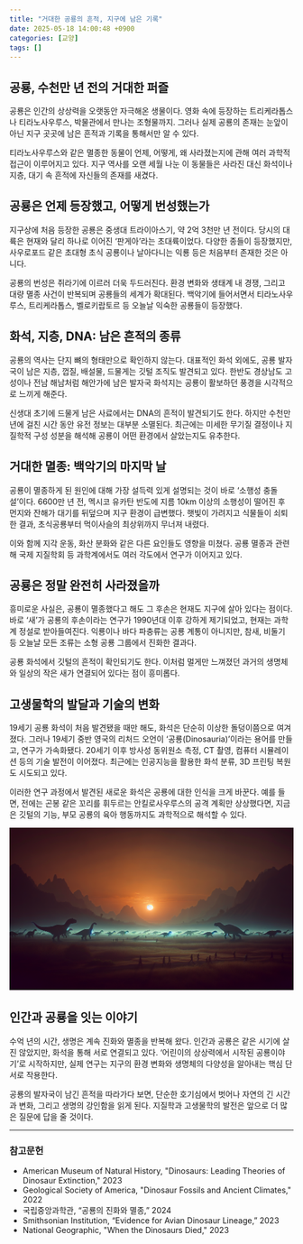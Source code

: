 ```yaml
---
title: "거대한 공룡의 흔적, 지구에 남은 기록"
date: 2025-05-18 14:00:48 +0900
categories: [교양]
tags: []
---
```


## 공룡, 수천만 년 전의 거대한 퍼즐

공룡은 인간의 상상력을 오랫동안 자극해온 생물이다. 영화 속에 등장하는 트리케라톱스나 티라노사우루스, 박물관에서 만나는 조형물까지. 그러나 실제 공룡의 존재는 눈앞이 아닌 지구 곳곳에 남은 흔적과 기록을 통해서만 알 수 있다.

티라노사우루스와 같은 멸종한 동물이 언제, 어떻게, 왜 사라졌는지에 관해 여러 과학적 접근이 이루어지고 있다. 지구 역사를 오랜 세월 나눈 이 동물들은 사라진 대신 화석이나 지층, 대기 속 흔적에 자신들의 존재를 새겼다.

## 공룡은 언제 등장했고, 어떻게 번성했는가

지구상에 처음 등장한 공룡은 중생대 트라이아스기, 약 2억 3천만 년 전이다. 당시의 대륙은 현재와 달리 하나로 이어진 ‘판게아’라는 초대륙이었다. 다양한 종들이 등장했지만, 사우로포드 같은 초대형 초식 공룡이나 날아다니는 익룡 등은 처음부터 존재한 것은 아니다.

공룡의 번성은 쥐라기에 이르러 더욱 두드러진다. 환경 변화와 생태계 내 경쟁, 그리고 대량 멸종 사건이 반복되며 공룡들의 세계가 확대된다. 백악기에 들어서면서 티라노사우루스, 트리케라톱스, 벨로키랍토르 등 오늘날 익숙한 공룡들이 등장했다.

## 화석, 지층, DNA: 남은 흔적의 종류

공룡의 역사는 단지 뼈의 형태만으로 확인하지 않는다. 대표적인 화석 외에도, 공룡 발자국이 남은 지층, 껍질, 배설물, 드물게는 깃털 조직도 발견되고 있다. 한반도 경상남도 고성이나 전남 해남처럼 해안가에 남은 발자국 화석지는 공룡이 활보하던 풍경을 시각적으로 느끼게 해준다.

신생대 초기에 드물게 남은 사료에서는 DNA의 흔적이 발견되기도 한다. 하지만 수천만 년에 걸친 시간 동안 유전 정보는 대부분 소멸된다. 최근에는 미세한 무기질 결정이나 지질학적 구성 성분을 해석해 공룡이 어떤 환경에서 살았는지도 유추한다.

## 거대한 멸종: 백악기의 마지막 날

공룡이 멸종하게 된 원인에 대해 가장 설득력 있게 설명되는 것이 바로 ‘소행성 충돌설’이다. 6600만 년 전, 멕시코 유카탄 반도에 지름 10km 이상의 소행성이 떨어진 후 먼지와 잔해가 대기를 뒤덮으며 지구 환경이 급변했다. 햇빛이 가려지고 식물들이 쇠퇴한 결과, 초식공룡부터 먹이사슬의 최상위까지 무너져 내렸다.

이와 함께 지각 운동, 화산 분화와 같은 다른 요인들도 영향을 미쳤다. 공룡 멸종과 관련해 국제 지질학회 등 과학계에서도 여러 각도에서 연구가 이어지고 있다.

## 공룡은 정말 완전히 사라졌을까

흥미로운 사실은, 공룡이 멸종했다고 해도 그 후손은 현재도 지구에 살아 있다는 점이다. 바로 ‘새’가 공룡의 후손이라는 연구가 1990년대 이후 강하게 제기되었고, 현재는 과학계 정설로 받아들여진다. 익룡이나 바다 파충류는 공룡 계통이 아니지만, 참새, 비둘기 등 오늘날 모든 조류는 소형 공룡 그룹에서 진화한 결과다.

공룡 화석에서 깃털의 흔적이 확인되기도 한다. 이처럼 멀게만 느껴졌던 과거의 생명체와 일상의 작은 새가 연결되어 있다는 점이 흥미롭다.

## 고생물학의 발달과 기술의 변화

19세기 공룡 화석이 처음 발견됐을 때만 해도, 화석은 단순히 이상한 돌덩이쯤으로 여겨졌다. 그러나 19세기 중반 영국의 리처드 오언이 ‘공룡(Dinosauria)’이라는 용어를 만들고, 연구가 가속화됐다. 20세기 이후 방사성 동위원소 측정, CT 촬영, 컴퓨터 시뮬레이션 등의 기술 발전이 이어졌다. 최근에는 인공지능을 활용한 화석 분류, 3D 프린팅 복원도 시도되고 있다.

이러한 연구 과정에서 발견된 새로운 화석은 공룡에 대한 인식을 크게 바꾼다. 예를 들면, 전에는 곤봉 같은 꼬리를 휘두르는 안킬로사우루스의 공격 계획만 상상했다면, 지금은 깃털의 기능, 부모 공룡의 육아 행동까지도 과학적으로 해석할 수 있다.

![척박한 풍경 위, 거대한 공룡 무리가 노을 아래를 지나가는 장면](assets/img/2025-05-18-00ca3b60-1667-4d4d-b315-c7456a51a42f/1747544498609.png)

## 인간과 공룡을 잇는 이야기

수억 년의 시간, 생명은 계속 진화와 멸종을 반복해 왔다. 인간과 공룡은 같은 시기에 살진 않았지만, 화석을 통해 서로 연결되고 있다. ‘어린이의 상상력에서 시작된 공룡이야기’로 시작하지만, 실제 연구는 지구의 환경 변화와 생명체의 다양성을 알아내는 핵심 단서로 작용한다.

공룡의 발자국이 남긴 흔적을 따라가다 보면, 단순한 호기심에서 벗어나 자연의 긴 시간과 변화, 그리고 생명의 강인함을 읽게 된다. 지질학과 고생물학의 발전은 앞으로 더 많은 질문에 답을 줄 것이다.

---

### 참고문헌

- American Museum of Natural History, "Dinosaurs: Leading Theories of Dinosaur Extinction," 2023  
- Geological Society of America, "Dinosaur Fossils and Ancient Climates," 2022  
- 국립중앙과학관, “공룡의 진화와 멸종,” 2024  
- Smithsonian Institution, “Evidence for Avian Dinosaur Lineage,” 2023  
- National Geographic, "When the Dinosaurs Died," 2023